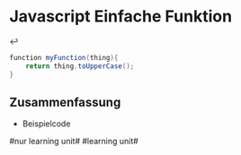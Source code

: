 # Javascript Einfache Funktion
↩️

```java
function myFunction(thing){
    return thing.toUpperCase();
}
```

## Zusammenfassung
- Beispielcode

#nur learning unit# #learning unit#